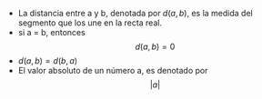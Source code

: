 - La distancia entre a y b, denotada por $d(a, b)$, es la medida del segmento que los une en la recta real.
- si a = b, entonces $$d(a, b) = 0$$
- $d(a,b) = d(b, a)$
- El valor absoluto de un número a, es denotado por $$|a|$$